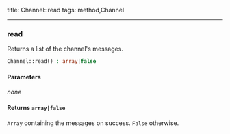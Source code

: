 title: Channel::read
tags: method,Channel

---

<div class="method">
<h3 class="method-name">read</h3>
<p>Returns a list of the channel's messages.</p>

```php
Channel::read() : array|false
```

#### Parameters

*none*


#### Returns `array|false`

`Array` containing the messages on success. `False` otherwise.


</div>